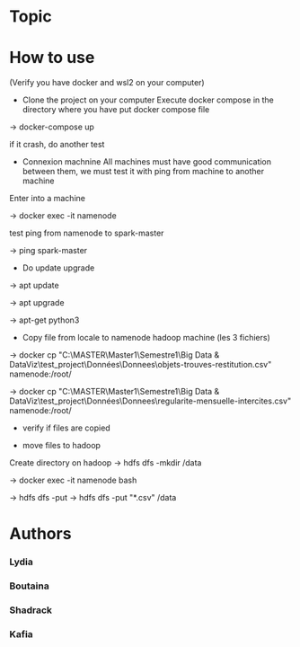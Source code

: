 # Topic 

# How to use 

(Verify you have docker and wsl2 on your computer)

* Clone the project on your computer
Execute docker compose in the directory where you have put docker compose file

-> docker-compose up 

if it crash, do another test

* Connexion machnine
All machines must have good communication between them, we must test it with ping from machine to another machine

Enter into a machine

-> docker exec -it namenode

test ping from namenode to spark-master

-> ping spark-master

* Do update upgrade 

-> apt update

-> apt upgrade

-> apt-get python3 

* Copy file from locale to namenode hadoop machine (les 3 fichiers)

->  docker cp "C:\MASTER\Master1\Semestre1\Big Data & DataViz\test_project\Données\Donnees\objets-trouves-restitution.csv" namenode:/root/

->  docker cp "C:\MASTER\Master1\Semestre1\Big Data & DataViz\test_project\Données\Donnees\regularite-mensuelle-intercites.csv" namenode:/root/


* verify if files are copied 

* move files to hadoop

Create directory on hadoop -> hdfs dfs -mkdir /data

-> docker exec -it namenode bash 

-> hdfs dfs -put <file path on namenode> <file on hadoop>
-> hdfs dfs -put "*.csv" /data






# Authors 

### Lydia 
### Boutaina 
### Shadrack
### Kafia
